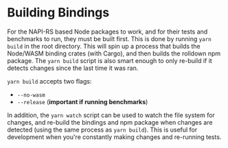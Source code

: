 # Building Bindings

For the NAPI-RS based Node packages to work, and for their tests and benchmarks to run, they must be built first. This is done by running `yarn build` in the root directory. This will spin up a process that builds the Node/WASM binding crates (with Cargo), and then builds the rolldown npm package. The `yarn build` script is also smart enough to only re-build if it detects changes since the last time it was ran.

`yarn build` accepts two flags:

- `--no-wasm`
- `--release` (**important if running benchmarks**)

In addition, the `yarn watch` script can be used to watch the file system for changes, and re-build the bindings and npm package when changes are detected (using the same process as `yarn build`). This is useful for development when you're constantly making changes and re-running tests.
